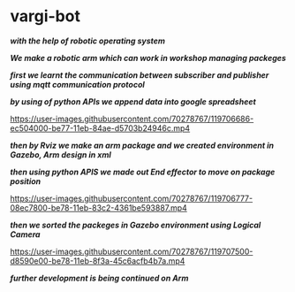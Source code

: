 # vargi-bot

***with the help of robotic operating system***

***We make a robotic arm which can work in workshop managing packeges***

***first we learnt the communication between subscriber and publisher using mqtt communication protocol***

***by using of python APIs we append data into google spreadsheet***


https://user-images.githubusercontent.com/70278767/119706686-ec504000-be77-11eb-84ae-d5703b24946c.mp4


***then by Rviz we make an arm package and we created environment in Gazebo, Arm design in xml***

***then using python APIS we made out End effector to move on package position***


https://user-images.githubusercontent.com/70278767/119706777-08ec7800-be78-11eb-83c2-4361be593887.mp4


***then we sorted the packeges in Gazebo environment using Logical Camera***


https://user-images.githubusercontent.com/70278767/119707500-d8590e00-be78-11eb-8f3a-45c6acfb4b7a.mp4




***further development is being continued on Arm*** 
